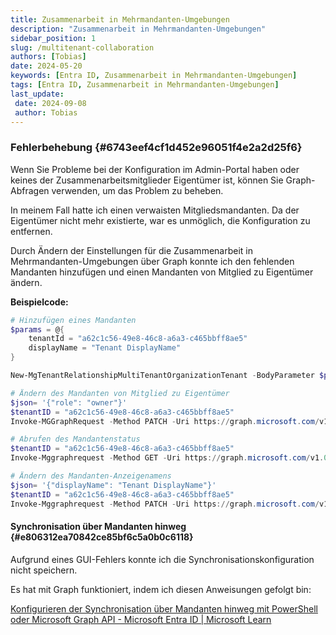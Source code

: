 ```yaml
---
title: Zusammenarbeit in Mehrmandanten-Umgebungen
description: "Zusammenarbeit in Mehrmandanten-Umgebungen"
sidebar_position: 1
slug: /multitenant-collaboration
authors: [Tobias]
date: 2024-05-20
keywords: [Entra ID, Zusammenarbeit in Mehrmandanten-Umgebungen]
tags: [Entra ID, Zusammenarbeit in Mehrmandanten-Umgebungen]
last_update: 
 date: 2024-09-08
 author: Tobias
---
```




### Fehlerbehebung {#6743eef4cf1d452e96051f4e2a2d25f6}


Wenn Sie Probleme bei der Konfiguration im Admin-Portal haben oder keines der Zusammenarbeitsmitglieder Eigentümer ist, können Sie Graph-Abfragen verwenden, um das Problem zu beheben.


In meinem Fall hatte ich einen verwaisten Mitgliedsmandanten. Da der Eigentümer nicht mehr existierte, war es unmöglich, die Konfiguration zu entfernen.


Durch Ändern der Einstellungen für die Zusammenarbeit in Mehrmandanten-Umgebungen über Graph konnte ich den fehlenden Mandanten hinzufügen und einen Mandanten von Mitglied zu Eigentümer ändern.


**Beispielcode:**


```powershell
# Hinzufügen eines Mandanten
$params = @{
	tenantId = "a62c1c56-49e8-46c8-a6a3-c465bbff8ae5"
	displayName = "Tenant DisplayName"
}

New-MgTenantRelationshipMultiTenantOrganizationTenant -BodyParameter $params

# Ändern des Mandanten von Mitglied zu Eigentümer
$json= '{"role": "owner"}'
$tenantID = "a62c1c56-49e8-46c8-a6a3-c465bbff8ae5"
Invoke-MGGraphRequest -Method PATCH -Uri https://graph.microsoft.com/v1.0/tenantRelationships/multiTenantOrganization/tenants/$tenantID  -Body $json -ContentType "application/json"

# Abrufen des Mandantenstatus
$tenantID = "a62c1c56-49e8-46c8-a6a3-c465bbff8ae5"
Invoke-Mggraphrequest -Method GET -Uri https://graph.microsoft.com/v1.0/tenantRelationships/multiTenantOrganization/tenants/$tenantID

# Ändern des Mandanten-Anzeigenamens
$json= '{"displayName": "Tenant DisplayName"}'
$tenantID = "a62c1c56-49e8-46c8-a6a3-c465bbff8ae5"
Invoke-Mggraphrequest -Method PATCH -Uri https://graph.microsoft.com/v1.0/tenantRelationships/multiTenantOrganization/tenants/$tenantID -Body $json -ContentType "application/json"

```


#### Synchronisation über Mandanten hinweg {#e806312ea70842ce85bf6c5a0b0c6118}


Aufgrund eines GUI-Fehlers konnte ich die Synchronisationskonfiguration nicht speichern.


Es hat mit Graph funktioniert, indem ich diesen Anweisungen gefolgt bin:


[Konfigurieren der Synchronisation über Mandanten hinweg mit PowerShell oder Microsoft Graph API - Microsoft Entra ID | Microsoft Learn](https://learn.microsoft.com/en-us/entra/identity/multi-tenant-organizations/cross-tenant-synchronization-configure-graph?tabs=ms-powershell)
